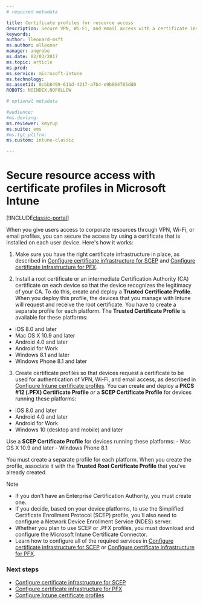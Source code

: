 ```yaml
---
# required metadata

title: Certificate profiles for resource access 
description: Secure VPN, Wi-Fi, and email access with a certificate installed on each user device.
keywords:
author: lleonard-msft
ms.author: alleonar
manager: angrobe
ms.date: 02/03/2017
ms.topic: article
ms.prod:
ms.service: microsoft-intune
ms.technology:
ms.assetid: 8cbb8499-611d-4217-a7b4-e9b864785dd0ROBOTS: NOINDEX,NOFOLLOW

# optional metadata

#audience:
#ms.devlang:
ms.reviewer: kmyrup
ms.suite: ems
#ms.tgt_pltfrm:
ms.custom: intune-classic

---
```


# Secure resource access with certificate profiles in Microsoft Intune

[!INCLUDE[classic-portal](../includes/classic-portal.md)]

When you give users access to corporate resources through VPN, Wi-Fi, or email profiles, you can secure the access by using a certificate that is installed on each user device. Here's how it works:

1. Make sure you have the right certificate infrastructure in place, as described in [Configure certificate infrastructure for SCEP](configure-certificate-infrastructure-for-scep.md) and [Configure certificate infrastructure for PFX](configure-certificate-infrastructure-for-pfx.md).

2. Install a root certificate or an intermediate Certification Authority (CA) certificate on each device so that the device recognizes the legitimacy of your CA. To do this, create and deploy a **Trusted Certificate Profile**. When you deploy this profile, the devices that you manage with Intune will request and receive the root certificate. You have to create a separate profile for each platform. The **Trusted Certificate Profile** is available for these platforms:
 -  iOS 8.0 and later
 -  Mac OS X 10.9 and later
 -  Android 4.0 and later
 -  Android for Work
 -  Windows 8.1 and later
 -  Windows Phone 8.1 and later

3. Create certificate profiles so that devices request a certificate to be used for authentication of VPN, Wi-Fi, and email access, as described in [Configure Intune certificate profiles](configure-intune-certificate-profiles.md). You can create and deploy a **PKCS #12 (.PFX) Certificate Profile** *or* a **SCEP Certificate Profile** for devices running these platforms:

  -  iOS 8.0 and later
  -  Android 4.0 and later
  -  Android for Work
  -  Windows 10 (desktop and mobile) and later

  Use a **SCEP Certificate Profile** for devices running these platforms:
    -   Mac OS X 10.9 and later
    -   Windows Phone 8.1

You must create a separate profile for each platform. When you create the profile, associate it with the **Trusted Root Certificate Profile** that you've already created.

> [!NOTE]           
> - If you don't have an Enterprise Certification Authority, you must create one.
>- If you decide, based on your device platforms, to use the Simplified Certificate Enrollment Protocol (SCEP) profile, you'll also need to configure a Network Device Enrollment Service (NDES) server.
>-  Whether you plan to use SCEP or .PFX profiles, you must download and configure the Microsoft Intune Certificate Connector.
>-  Learn how to configure all of the required services in [Configure certificate infrastructure for SCEP](configure-certificate-infrastructure-for-scep.md) or [Configure certificate infrastructure for PFX](configure-certificate-infrastructure-for-pfx.md).

### Next steps
- [Configure certificate infrastructure for SCEP](configure-certificate-infrastructure-for-scep.md)
- [Configure certificate infrastructure for PFX](configure-certificate-infrastructure-for-pfx.md)
- [Configure Intune certificate profiles](configure-intune-certificate-profiles.md)

